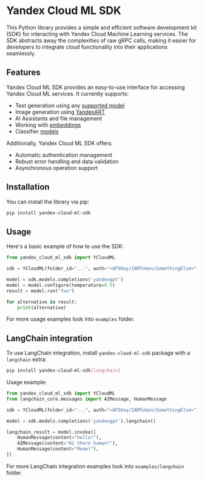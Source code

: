 # Yandex Cloud ML SDK

This Python library provides a simple and efficient software development kit (SDK) for interacting with Yandex Cloud Machine Learning services. The SDK abstracts away the complexities of raw gRPC calls, making it easier for developers to integrate cloud functionality into their applications seamlessly.

## Features

Yandex Cloud ML SDK provides an easy-to-use interface for accessing Yandex Cloud ML services. It currently supports:

- Text generation using any [supported model](https://yandex.cloud/docs/foundation-models/concepts/yandexgpt/models)
- Image generation using [YandexART](https://yandex.cloud/docs/foundation-models/concepts/yandexart/models)
- AI Assistants and file management
- Working with [embeddings](https://yandex.cloud/docs/foundation-models/concepts/embeddings)
- Classifier [models](https://yandex.cloud/docs/foundation-models/concepts/classifier/models)

Additionally, Yandex Cloud ML SDK offers:

- Automatic authentication management
- Robust error handling and data validation
- Asynchronous operation support

## Installation

You can install the library via pip:

```sh
pip install yandex-cloud-ml-sdk
```

## Usage

Here's a basic example of how to use the SDK:

```python
from yandex_cloud_ml_sdk import YCloudML

sdk = YCloudML(folder_id="...", auth="<APIKey/IAMToken/SomethingElse>")

model = sdk.models.completions('yandexgpt')
model = model.configure(temperature=0.5)
result = model.run("foo")

for alternative in result:
    print(alternative)
```

For more usage examples look into `examples` folder.

## LangChain integration

To use LangChain integration, install `yandex-cloud-ml-sdk` package with a `langchain` extra:

```sh
pip install yandex-cloud-ml-sdk[langchain]
```

Usage example:

```python
from yandex_cloud_ml_sdk import YCloudML
from langchain_core.messages import AIMessage, HumanMessage

sdk = YCloudML(folder_id="...", auth="<APIKey/IAMToken/SomethingElse>")

model = sdk.models.completions('yandexgpt').langchain()

langchain_result = model.invoke([
    HumanMessage(content="hello!"),
    AIMessage(content="Hi there human!"),
    HumanMessage(content="Meow!"),
])
```

For more LangChain integration examples look into `examples/langchain` folder.
